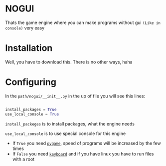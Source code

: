 # NOGUI

Thats the game engine where you can make programs
without gui `(Like in console)` very easy


# Installation

Well, you have to download this. There is no other ways, haha


# Configuring

In the `path/nogui/__init__.py` in the up of file you will see this lines:

```python

install_packages = True
use_local_console = True

```

`install_packeges` is to install packages, what the engine needs

`use_local_console` is to use special console for this engine
* If `True` you need [`pygame`](https://github.com/pygame/pygame), speed of programs will be increased by the few times
* If `False` you need [`keyboard`](https://github.com/boppreh/keyboard) and if you have linux you have to run files with a root

